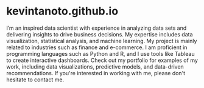 # kevintanoto.github.io
I’m an inspired data scientist with experience in analyzing data sets and delivering insights to drive business decisions. My expertise includes data visualization, statistical analysis, and machine learning. My project is mainly related to industries such as finance and e-commerce. I am proficient in programming languages such as Python and R, and I use tools like Tableau to create interactive dashboards. Check out my portfolio for examples of my work, including data visualizations, predictive models, and data-driven recommendations. If you're interested in working with me, please don't hesitate to contact me.
